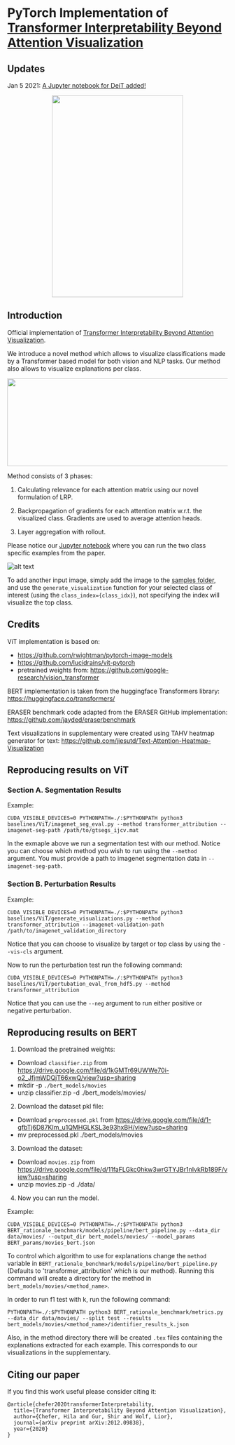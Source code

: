 # PyTorch Implementation of [Transformer Interpretability Beyond Attention Visualization](https://arxiv.org/abs/2012.09838)

## Updates
Jan 5 2021: [A Jupyter notebook for DeiT added!](https://github.com/hila-chefer/Transformer-Explainability/blob/main/DeiT_example.ipynb)


<p align="center">
  <img width="300" height="460" src="https://github.com/hila-chefer/Transformer-Explainability/blob/main/DeiT.PNG">
</p>


## Introduction
Official implementation of [Transformer Interpretability Beyond Attention Visualization](https://arxiv.org/abs/2012.09838).

We introduce a novel method which allows to visualize classifications made by a Transformer based model for both vision and NLP tasks.
Our method also allows to visualize explanations per class.

<p align="center">
  <img width="600" height="200" src="https://github.com/hila-chefer/Transformer-Explainability/blob/main/method-page-001.jpg">
</p>
Method consists of 3 phases:

1. Calculating relevance for each attention matrix using our novel formulation of LRP.

2. Backpropagation of gradients for each attention matrix w.r.t. the visualized class. Gradients are used to average attention heads.

3. Layer aggregation with rollout.

Please notice our [Jupyter notebook](https://github.com/hila-chefer/Transformer-Explainability/blob/main/example.ipynb) where you can run the two class specific examples from the paper.


![alt text](https://github.com/hila-chefer/Transformer-Explainability/blob/main/example.PNG)

To add another input image, simply add the image to the [samples folder](https://github.com/hila-chefer/Transformer-Explainability/tree/main/samples), and use the `generate_visualization` function for your selected class of interest (using the `class_index={class_idx}`), not specifying the index will visualize the top class.

## Credits
ViT implementation is based on:
- https://github.com/rwightman/pytorch-image-models
- https://github.com/lucidrains/vit-pytorch
- pretrained weights from: https://github.com/google-research/vision_transformer

BERT implementation is taken from the huggingface Transformers library:
https://huggingface.co/transformers/

ERASER benchmark code adapted from the ERASER GitHub implementation: https://github.com/jayded/eraserbenchmark

Text visualizations in supplementary were created using TAHV heatmap generator for text: https://github.com/jiesutd/Text-Attention-Heatmap-Visualization

## Reproducing results on ViT

### Section A. Segmentation Results

Example:
```
CUDA_VISIBLE_DEVICES=0 PYTHONPATH=./:$PYTHONPATH python3 baselines/ViT/imagenet_seg_eval.py --method transformer_attribution --imagenet-seg-path /path/to/gtsegs_ijcv.mat

```

In the exmaple above we run a segmentation test with our method. Notice you can choose which method you wish to run using the `--method` argument. 
You must provide a path to imagenet segmentation data in `--imagenet-seg-path`.

### Section B. Perturbation Results

Example:
```
CUDA_VISIBLE_DEVICES=0 PYTHONPATH=./:$PYTHONPATH python3 baselines/ViT/generate_visualizations.py --method transformer_attribution --imagenet-validation-path /path/to/imagenet_validation_directory
```

Notice that you can choose to visualize by target or top class by using the `--vis-cls` argument.

Now to run the perturbation test run the following command:
```
CUDA_VISIBLE_DEVICES=0 PYTHONPATH=./:$PYTHONPATH python3 baselines/ViT/pertubation_eval_from_hdf5.py --method transformer_attribution
```

Notice that you can use the `--neg` argument to run either positive or negative perturbation.

## Reproducing results on BERT

1. Download the pretrained weights:

- Download `classifier.zip` from https://drive.google.com/file/d/1kGMTr69UWWe70i-o2_JfjmWDQjT66xwQ/view?usp=sharing
- mkdir -p `./bert_models/movies`
- unzip classifier.zip -d ./bert_models/movies/

2. Download the dataset pkl file:

- Download `preprocessed.pkl` from https://drive.google.com/file/d/1-gfbTj6D87KIm_u1QMHGLKSL3e93hxBH/view?usp=sharing
- mv preprocessed.pkl ./bert_models/movies

3. Download the dataset:

- Download `movies.zip` from https://drive.google.com/file/d/11faFLGkc0hkw3wrGTYJBr1nIvkRb189F/view?usp=sharing
- unzip movies.zip -d ./data/

4. Now you can run the model.

Example:
```
CUDA_VISIBLE_DEVICES=0 PYTHONPATH=./:$PYTHONPATH python3 BERT_rationale_benchmark/models/pipeline/bert_pipeline.py --data_dir data/movies/ --output_dir bert_models/movies/ --model_params BERT_params/movies_bert.json
```
To control which algorithm to use for explanations change the `method` variable in `BERT_rationale_benchmark/models/pipeline/bert_pipeline.py` (Defaults to 'transformer_attribution' which is our method).
Running this command will create a directory for the method in `bert_models/movies/<method_name>`.

In order to run f1 test with k, run the following command:
```
PYTHONPATH=./:$PYTHONPATH python3 BERT_rationale_benchmark/metrics.py --data_dir data/movies/ --split test --results bert_models/movies/<method_name>/identifier_results_k.json
```

Also, in the method directory there will be created `.tex` files containing the explanations extracted for each example. This corresponds to our visualizations in the supplementary.

## Citing our paper
If you find this work useful please consider citing it:
```
@article{chefer2020transformerInterpretability,
  title={Transformer Interpretability Beyond Attention Visualization},
  author={Chefer, Hila and Gur, Shir and Wolf, Lior},
  journal={arXiv preprint arXiv:2012.09838},
  year={2020}
}
```
